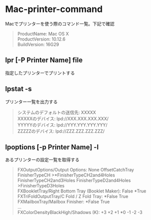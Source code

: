 # Mac-printer-command
Macでプリンターを使う際のコマンド一覧。下記で確認  
>ProductName:	Mac OS X  
>ProductVersion:	10.12.6  
>BuildVersion:	16G29  

## lpr [-P Printer Name] file
指定したプリンターでプリントする

## lpstat -s
プリンター一覧を出力する

>システムのデフォルトの送信先: XXXXX  
>XXXXXのデバイス: lpd://XXX.XXX.XXX.XXX/  
>YYYYYのデバイス: lpd://YYY.YYY.YYY.YYY/  
>ZZZZZのデバイス: lpd://ZZZ.ZZZ.ZZZ.ZZZ/  

## lpoptions [-p Printer Name] -l
あるプリンターの設定一覧を取得する

>FXOutputOptions/Output Options: None OffsetCatchTray FinisherTypeCH   >*FinisherTypeCH2and4Holes FinisherTypeCH2and3Holes FinisherTypeD2and4Holes   >FinisherTypeD3Holes  
>FXBookletTray/Right Bottom Tray (Booklet Maker): False *True  
>FXTriFoldOutputTray/C Fold / Z Fold Tray: *False True  
>FXMailboxTray/Mailbox Finisher: *False True  
>  ...  
>FXColorDensityBlackHigh/Shadows (K): +3 +2 +1 *0 -1 -2 -3  
